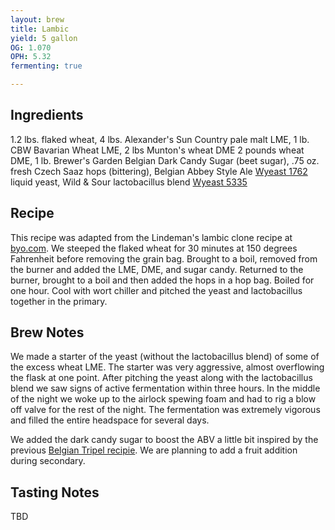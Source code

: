 ```yaml
---
layout: brew
title: Lambic
yield: 5 gallon
OG: 1.070
OPH: 5.32
fermenting: true

---
```


## Ingredients
1.2 lbs. flaked wheat, 4 lbs. Alexander's Sun Country pale malt LME, 1 lb. CBW Bavarian Wheat LME, 2 lbs Munton's wheat DME 2 pounds wheat DME, 1 lb. Brewer's Garden Belgian Dark Candy Sugar (beet sugar), .75 oz. fresh Czech Saaz hops (bittering), Belgian Abbey Style Ale [Wyeast 1762](http://www.wyeastlab.com/yeast-strain/belgian-abbey-style-ale-ii) liquid yeast, Wild & Sour lactobacillus blend [Wyeast 5335](http://www.wyeastlab.com/yeast-strain/lactobacillus)

## Recipe
This recipe was adapted from the Lindeman's lambic clone recipe at [byo.com](https://byo.com/mead/item/1749-lindemans-lambic-clone). We steeped the flaked wheat for 30 minutes at 150 degrees Fahrenheit before removing the grain bag. Brought to a boil, removed from the burner and added the LME, DME, and sugar candy. Returned to the burner, brought to a boil and then added the hops in a hop bag. Boiled for one hour. Cool with wort chiller and pitched the yeast and lactobacillus together in the primary.

## Brew Notes
We made a starter of the yeast (without the lactobacillus blend) of some of the excess wheat LME. The starter was very aggressive, almost overflowing the flask at one point. After pitching the yeast along with the lactobacillus blend we saw signs of active fermentation within three hours. In the middle of the night we woke up to the airlock spewing foam and had to rig a blow off valve for the rest of the night. The fermentation was extremely vigorous and filled the entire headspace for several days. 

We added the dark candy sugar to boost the ABV a little bit inspired by the previous [Belgian Tripel recipie](/BrewLog/belgian-tripel/). We are planning to add a fruit addition during secondary.

## Tasting Notes
TBD
